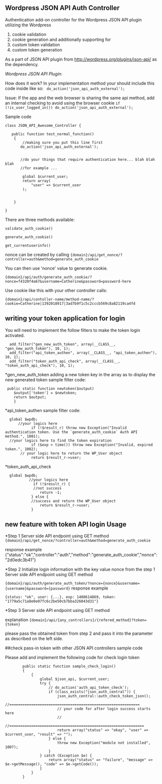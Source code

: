 ## Wordpress JSON API Auth Controller

Authentication add-on controller for the Wordpress JSON API plugin utilizing the Wordpress 
1. cookie validation
2. cookie generation
and additionally supporting for 
3. custom token validation
4. custom token generation

As a part of JSON API plugin from http://wordpress.org/plugins/json-api/ as the dependency.

*Wordpress JSON API Plugin:*

How does it work?
In your implementation method your should include this code inside like so:
` do_action('json_api_auth_external');`

Issue:
If the app and the web browser is sharing the same api method, add an internal checking to avoid using the browser cookie
`if (!is_user_logged_in()) do_action('json_api_auth_external');`


Sample code

	class JSON_API_Awesome_Controller {
	
	   public function test_normal_function()
	    {
	        //making sure you put this line first
	       do_action('json_api_auth_external');
	       
	       
	       //do your things that require authentication here... blah blah blah
	       //for example ... 
	       
	        global $current_user;
	        return array(
	            "user" => $current_user
	        );
	        
	        
	    }
	    
	}

There are three methods available: 

`validate_auth_cookie()`
	
`generate_auth_cookie()`

`get_currentuserinfo()`



nonce can be created by calling 
`{domain}/api/get_nonce/?controller=auth&method=generate_auth_cookie`

You can then use 'nonce' value to generate cookie.

`{domain}/api/auth/generate_auth_cookie/?nonce=f4320f4a67&username=Catherine&password=password-here`

Use cookie like this with your other controller calls:

`{domain}/api/contoller-name/method-name/?cookie=Catherine|1392018917|3ad7b9f1c5c2cccb569c8a82119ca4fd`

## writing your token application for login

You will need to implement the follow filters to make the token login activated.
```
  add_filter("gen_new_auth_token", array(__CLASS__, "gen_new_auth_token"), 10, 1);
  add_filter("api_token_authen", array(__CLASS__, "api_token_authen"), 10, 1);
  add_filter("token_auth_api_check", array(__CLASS__, "token_auth_api_check"), 10, 1);

```
*gen_new_auth_token
adding a new token key in the array as to display the new generated token
sample filter code:
```
 public static function newtoken($output)
    $output['token'] = $newtoken;
    return $output;
    }
```
*api_token_authen
sample filter code:
```
  global $wpdb;
      //your logics here
            if (!$result_r) throw new Exception("Invalid authentication token. Use the `generate_auth_cookie` Auth API method.", 1001);
  //your logics here to find the token expiration
            if ($exp > time()) throw new Exception("Invalid, expired token.", 1002);
       // your logic here to return the WP_User object
            return $result_r->user;
```
*token_auth_api_check

```
  global $wpdb;
           //your logics here
             if (!$result_r) {
             //not success
                return -1;
            } else {
            //success and return the WP_User object
                return $result_r->user;
            }
```
## new feature with token API login Usage

*Step 1
Server side API endpoint using GET method
`{domain}/api/get_nonce/?controller=auth&method=generate_auth_cookie`

response example
{"status":"ok","controller":"auth","method":"generate_auth_cookie","nonce":"2d0edc3b41"}

*Step 2
Initialize login information with the key value nonce from the step 1
Server side API endpoint using GET method

`{domain}/api/auth/generate_auth_token/?nonce={nonce}&username={username}&password={password}`
response example
```
{status: "ok", user: {...}, exp: 1408614869, token: "1779a5c71a8e0e07fc6c2be50cb7bba326043d31"}
```

*Step 3
Server side API endpoint using GET method

explanation
`{domain}/api/{any_controllers}/{refered_method}?token={token}`

please pass the obtained token from step 2 and pass it into the parameter as described on the left side.

##check pass-in token with other JSON API controllers sample code

Please add and implement the following code for check login token

```
        public static function sample_check_login()
        {
            {
                global $json_api, $current_user;
                try {
                    // do_action('auth_api_token_check');
                    if (class_exists("json_auth_central")) {
                        json_auth_central::auth_check_token_json();
                        //============================================================
                        // your code for after login success starts here
                        //
                        //==============================================================
                        return array("status" => "okay", "user" => $current_user, "result" => "");
                    } else {
                        throw new Exception("module not installed", 1007);
                    }
                } catch (Exception $e) {
                    return array("status" => "failure", "message" => $e->getMessage(), "code" => $e->getCode());
                }
            }
        }
        
```
